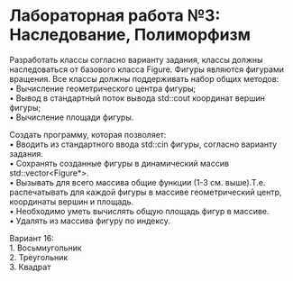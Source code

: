 # Лабораторная работа №3: Наследование, Полиморфизм

Разработать классы согласно варианту задания, классы должны наследоваться от базового класса Figure. Фигуры являются фигурами вращения. Все классы должны поддерживать набор общих методов:\
    • Вычисление геометрического центра фигуры;\
    • Вывод в стандартный поток вывода std::cout координат вершин фигуры; \
    • Вычисление площади фигуры.

Создать программу, которая позволяет:\
    • Вводить из стандартного ввода std::cin фигуры, согласно варианту задания.\
    • Сохранять созданные фигуры в динамический массив std::vector<Figure*>.\
    • Вызывать для всего массива общие функции (1-3 см. выше).Т.е. распечатывать для каждой фигуры в массиве геометрический центр, координаты вершин и площадь.\
    • Необходимо уметь вычислять общую площадь фигур в массиве.\
    • Удалять из массива фигуру по индексу.
      
Вариант 16:\
    1. Восьмиугольник\
    2. Треугольник\
    3. Квадрат
